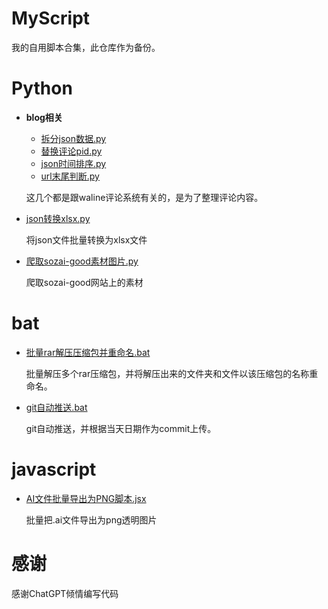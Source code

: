 # MyScript

我的自用脚本合集，此仓库作为备份。

# Python

- **blog相关**
  - [拆分json数据.py](Python/blog/拆分json数据.py)
  - [替换评论pid.py](Python/blog/替换评论pid.py)
  - [json时间排序.py](Python/blog/json时间排序.py)
  - [url末尾判断.py](Python/blog/url末尾判断.py)

  这几个都是跟waline评论系统有关的，是为了整理评论内容。

- [json转换xlsx.py](Python/json转换xlsx.py)
  
  将json文件批量转换为xlsx文件

- [爬取sozai-good素材图片.py](Python/爬取sozai-good素材图片.py)
  
  爬取sozai-good网站上的素材

# bat

- [批量rar解压压缩包并重命名.bat](bat/批量rar解压压缩包并重命名.bat)
  
  批量解压多个rar压缩包，并将解压出来的文件夹和文件以该压缩包的名称重命名。
  
- [git自动推送.bat](bat/git自动推送.bat)
	
  git自动推送，并根据当天日期作为commit上传。
  
# javascript

- [AI文件批量导出为PNG脚本.jsx](javascript/AI文件批量导出为PNG脚本.jsx)
  
  批量把.ai文件导出为png透明图片

# 感谢

感谢ChatGPT倾情编写代码
